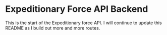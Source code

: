 # Expeditionary Force API Backend

This is the start of the Expeditionary force API. I will continue to update this README as I build out more and more routes.